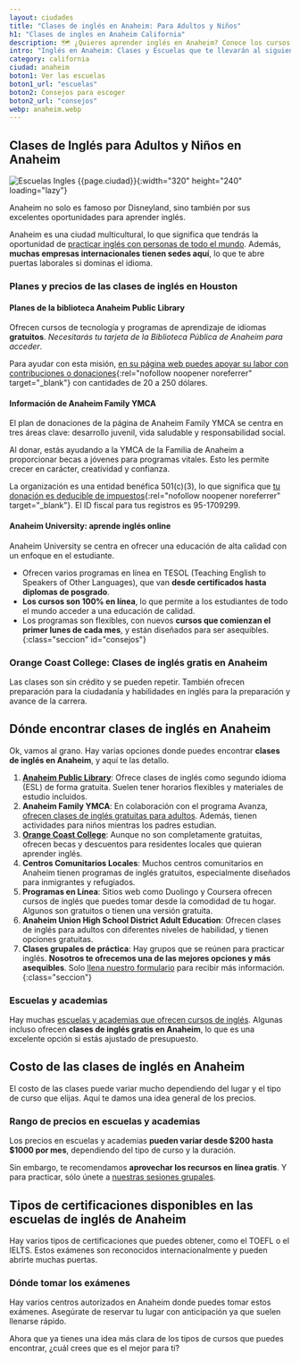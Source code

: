 ```yaml
---
layout: ciudades
title: "Clases de inglés en Anaheim: Para Adultos y Niños"
h1: "Clases de ingles en Anaheim California"
description: 🗺️ ¿Quieres aprender inglés en Anaheim? Conoce los cursos que se adaptan a tus necesidades. ¡Haz clic y empieza ya! 🌟
intro: "Inglés en Anaheim: Clases y Escuelas que te llevarán al siguiente nivel"
category: california
ciudad: anaheim
boton1: Ver las escuelas
boton1_url: "escuelas"
boton2: Consejos para escoger
boton2_url: "consejos"
webp: anaheim.webp
---
```

## Clases de Inglés para Adultos y Niños en Anaheim

![Escuelas Ingles {{page.ciudad}}]({{site.baseurl}}/img/{{page.webp}} "Clases inglés {{page.ciudad|capitalize}}"){:width="320" height="240" loading="lazy"}

Anaheim no solo es famoso por Disneyland, sino también por sus excelentes oportunidades para aprender inglés.

Anaheim es una ciudad multicultural, lo que significa que tendrás la oportunidad de [practicar inglés con personas de todo el mundo]({{site.baseurl}}/#formulario). Además, **muchas empresas internacionales tienen sedes aquí**, lo que te abre puertas laborales si dominas el idioma.

### Planes y precios de las clases de inglés en Houston

#### Planes de la biblioteca Anaheim Public Library

Ofrecen cursos de tecnología y programas de aprendizaje de idiomas **gratuitos**. *Necesitarás tu tarjeta de la Biblioteca Pública de Anaheim para acceder*.

Para ayudar con esta misión, [en su página web puedes apoyar su labor con contribuciones o donaciones](https://www.occord.org/empowercitizens){:rel="nofollow noopener noreferrer" target="_blank"} con cantidades de 20 a 250 dólares.

#### Información de Anaheim Family YMCA

El plan de donaciones de la página de Anaheim Family YMCA se centra en tres áreas clave: desarrollo juvenil, vida saludable y responsabilidad social.

Al donar, estás ayudando a la YMCA de la Familia de Anaheim a proporcionar becas a jóvenes para programas vitales. Esto les permite crecer en carácter, creatividad y confianza.

La organización es una entidad benéfica 501(c)(3), lo que significa que [tu donación es deducible de impuestos](https://www.anaheimymca.org/donate/#planned-giving){:rel="nofollow noopener noreferrer" target="_blank"}. El ID fiscal para tus registros es 95-1709299.

#### Anaheim University: aprende inglés online

Anaheim University se centra en ofrecer una educación de alta calidad con un enfoque en el estudiante.

* Ofrecen varios programas en línea en TESOL (Teaching English to Speakers of Other Languages), que van **desde certificados hasta diplomas de posgrado**.
* **Los cursos son 100% en línea**, lo que permite a los estudiantes de todo el mundo acceder a una educación de calidad.
* Los programas son flexibles, con nuevos **cursos que comienzan el primer lunes de cada mes**, y están diseñados para ser asequibles.
{:class="seccion" id="consejos"}

### Orange Coast College: Clases de inglés gratis en Anaheim

Las clases son sin crédito y se pueden repetir. También ofrecen preparación para la ciudadanía y habilidades en inglés para la preparación y avance de la carrera.

## Dónde encontrar clases de inglés en Anaheim

Ok, vamos al grano. Hay varias opciones donde puedes encontrar **clases de inglés en Anaheim**, y aquí te las detallo.

1. **[Anaheim Public Library](#planes-de-la-biblioteca-anaheim-public-library)**: Ofrece clases de inglés como segundo idioma (ESL) de forma gratuita. Suelen tener horarios flexibles y materiales de estudio incluidos.
2. **Anaheim Family YMCA**: En colaboración con el programa Avanza, [ofrecen clases de inglés gratuitas para adultos](#información-de-anaheim-family-ymca). Además, tienen actividades para niños mientras los padres estudian.
3. **[Orange Coast College](#orange-coast-college-aprende-inglés-en-anaheim-gratis)**: Aunque no son completamente gratuitas, ofrecen becas y descuentos para residentes locales que quieran aprender inglés.
4. **Centros Comunitarios Locales**: Muchos centros comunitarios en Anaheim tienen programas de inglés gratuitos, especialmente diseñados para inmigrantes y refugiados.
5. **Programas en Línea**: Sitios web como Duolingo y Coursera ofrecen cursos de inglés que puedes tomar desde la comodidad de tu hogar. Algunos son gratuitos o tienen una versión gratuita.
6. **Anaheim Union High School District Adult Education**: Ofrecen clases de inglés para adultos con diferentes niveles de habilidad, y tienen opciones gratuitas.
7. **Clases grupales de práctica**: Hay grupos que se reúnen para practicar inglés. **Nosotros te ofrecemos una de las mejores opciones y más asequibles**. Solo [llena nuestro formulario]({{site.baseurl}}/#formulario) para recibir más información.
{:class="seccion"}

### Escuelas y academias

Hay muchas [escuelas y academias que ofrecen cursos de inglés](#aprende-inglés-en-anaheim-con-nuestra-guía-detallada). Algunas incluso ofrecen **clases de inglés gratis en Anaheim**, lo que es una excelente opción si estás ajustado de presupuesto.

## Costo de las clases de inglés en Anaheim

El costo de las clases puede variar mucho dependiendo del lugar y el tipo de curso que elijas. Aquí te damos una idea general de los precios.

### Rango de precios en escuelas y academias

Los precios en escuelas y academias **pueden variar desde $200 hasta $1000 por mes**, dependiendo del tipo de curso y la duración.

Sin embargo, te recomendamos **aprovechar los recursos en línea gratis**. Y para practicar, sólo únete a [nuestras sesiones grupales]({{site.baseurl}}/#formulario).

## Tipos de certificaciones disponibles en las escuelas de inglés de Anaheim

Hay varios tipos de certificaciones que puedes obtener, como el TOEFL o el IELTS. Estos exámenes son reconocidos internacionalmente y pueden abrirte muchas puertas.

### Dónde tomar los exámenes

Hay varios centros autorizados en Anaheim donde puedes tomar estos exámenes. Asegúrate de reservar tu lugar con anticipación ya que suelen llenarse rápido.

Ahora que ya tienes una idea más clara de los tipos de cursos que puedes encontrar, ¿cuál crees que es el mejor para ti?
